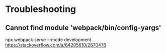 # Troubleshooting
## Cannot find module 'webpack/bin/config-yargs'
npx webpack serve --mode development
https://stackoverflow.com/a/64205610/2670476